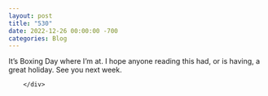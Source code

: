 ```yaml
---
layout: post
title: "530"
date: 2022-12-26 00:00:00 -700
categories: Blog
---
```


<div class="blog-content">
				<div class="paragraph">It&rsquo;s Boxing Day where I&rsquo;m at. I hope anyone reading this had, or is having, a great holiday. See you next week.</div>

		</div>
        